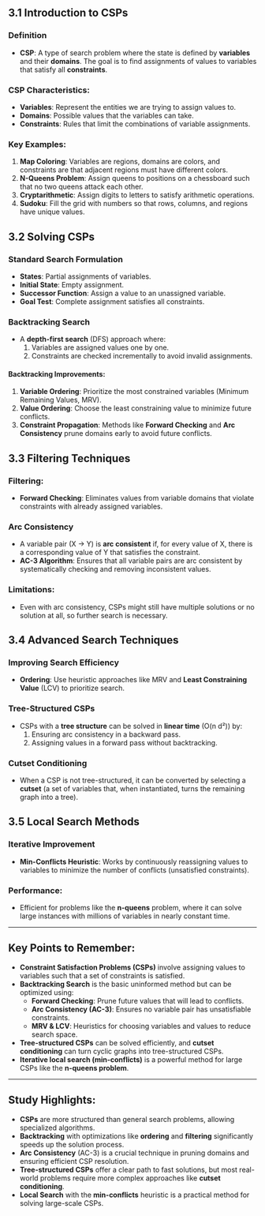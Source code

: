 ## 3.1 Introduction to CSPs

### Definition

- **CSP**: A type of search problem where the state is defined by **variables** and their **domains**. The goal is to find assignments of values to variables that satisfy all **constraints**.

### CSP Characteristics:

- **Variables**: Represent the entities we are trying to assign values to.
- **Domains**: Possible values that the variables can take.
- **Constraints**: Rules that limit the combinations of variable assignments.

### Key Examples:

1. **Map Coloring**: Variables are regions, domains are colors, and constraints are that adjacent regions must have different colors.
2. **N-Queens Problem**: Assign queens to positions on a chessboard such that no two queens attack each other.
3. **Cryptarithmetic**: Assign digits to letters to satisfy arithmetic operations.
4. **Sudoku**: Fill the grid with numbers so that rows, columns, and regions have unique values.

## 3.2 Solving CSPs

### Standard Search Formulation

- **States**: Partial assignments of variables.
- **Initial State**: Empty assignment.
- **Successor Function**: Assign a value to an unassigned variable.
- **Goal Test**: Complete assignment satisfies all constraints.

### Backtracking Search

- A **depth-first search** (DFS) approach where:
  1. Variables are assigned values one by one.
  2. Constraints are checked incrementally to avoid invalid assignments.

#### Backtracking Improvements:

1. **Variable Ordering**: Prioritize the most constrained variables (Minimum Remaining Values, MRV).
2. **Value Ordering**: Choose the least constraining value to minimize future conflicts.
3. **Constraint Propagation**: Methods like **Forward Checking** and **Arc Consistency** prune domains early to avoid future conflicts.

## 3.3 Filtering Techniques

### Filtering:

- **Forward Checking**: Eliminates values from variable domains that violate constraints with already assigned variables.

### Arc Consistency

- A variable pair (X → Y) is **arc consistent** if, for every value of X, there is a corresponding value of Y that satisfies the constraint.
- **AC-3 Algorithm**: Ensures that all variable pairs are arc consistent by systematically checking and removing inconsistent values.

### Limitations:

- Even with arc consistency, CSPs might still have multiple solutions or no solution at all, so further search is necessary.

## 3.4 Advanced Search Techniques

### Improving Search Efficiency

- **Ordering**: Use heuristic approaches like MRV and **Least Constraining Value** (LCV) to prioritize search.

### Tree-Structured CSPs

- CSPs with a **tree structure** can be solved in **linear time** (O(n d²)) by:
  1. Ensuring arc consistency in a backward pass.
  2. Assigning values in a forward pass without backtracking.

### Cutset Conditioning

- When a CSP is not tree-structured, it can be converted by selecting a **cutset** (a set of variables that, when instantiated, turns the remaining graph into a tree).

## 3.5 Local Search Methods

### Iterative Improvement

- **Min-Conflicts Heuristic**: Works by continuously reassigning values to variables to minimize the number of conflicts (unsatisfied constraints).

### Performance:

- Efficient for problems like the **n-queens** problem, where it can solve large instances with millions of variables in nearly constant time.

---

## Key Points to Remember:

- **Constraint Satisfaction Problems (CSPs)** involve assigning values to variables such that a set of constraints is satisfied.
- **Backtracking Search** is the basic uninformed method but can be optimized using:
  - **Forward Checking**: Prune future values that will lead to conflicts.
  - **Arc Consistency (AC-3)**: Ensures no variable pair has unsatisfiable constraints.
  - **MRV & LCV**: Heuristics for choosing variables and values to reduce search space.
- **Tree-structured CSPs** can be solved efficiently, and **cutset conditioning** can turn cyclic graphs into tree-structured CSPs.
- **Iterative local search (min-conflicts)** is a powerful method for large CSPs like the **n-queens problem**.

---

## Study Highlights:

- **CSPs** are more structured than general search problems, allowing specialized algorithms.
- **Backtracking** with optimizations like **ordering** and **filtering** significantly speeds up the solution process.
- **Arc Consistency** (AC-3) is a crucial technique in pruning domains and ensuring efficient CSP resolution.
- **Tree-structured CSPs** offer a clear path to fast solutions, but most real-world problems require more complex approaches like **cutset conditioning**.
- **Local Search** with the **min-conflicts** heuristic is a practical method for solving large-scale CSPs.
